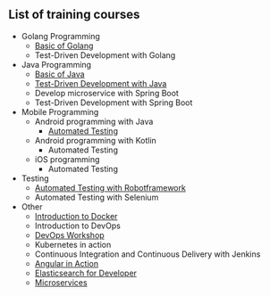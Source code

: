 ## List of training courses

* Golang Programming
  * [Basic of Golang](https://github.com/up1/training-courses/wiki/BASIC-of-GO)
  * Test-Driven Development with Golang
* Java Programming
  * [Basic of Java](https://github.com/up1/training-courses/wiki/Basic-of-Java)
  * [Test-Driven Development with Java](https://github.com/up1/training-courses/wiki/TDD-with-Java)
  * Develop microservice with Spring Boot
  * Test-Driven Development with Spring Boot
* Mobile Programming
  * Android programming with Java
    * [Automated Testing](https://github.com/up1/training-courses/wiki/Automated-Testing-with-Android)
  * Android programming with Kotlin
    * Automated Testing 
  * iOS programming
    * Automated Testing 
* Testing 
  * [Automated Testing with Robotframework](https://github.com/up1/training-courses/wiki/Automated-Testing-with-Robotframework)
  * Automated Testing with Selenium
* Other
  * [Introduction to Docker](https://github.com/up1/training-courses/wiki/Introduction-to-Docker)
  * Introduction to DevOps
  * [DevOps Workshop](https://github.com/up1/training-courses/wiki/DevOps-Workshop)
  * Kubernetes in action
  * Continuous Integration and Continuous Delivery with Jenkins
  * [Angular in Action](https://github.com/up1/training-courses/wiki/Angular-In-Action)
  * [Elasticsearch for Developer](https://github.com/up1/training-courses/wiki/Elasticsearch-for-Developer)
  * [Microservices](https://github.com/up1/training-courses/wiki/Microservices-Workshop)
